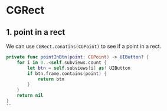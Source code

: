 # CGRect

## 1. point in a rect

We can use `CGRect.conatins(CGPoint)` to see if a point in a rect.

```swift
private func pointInBtn(point: CGPoint) -> UIButton? {
    for i in 0..<self.subviews.count {
        let btn = self.subviews[i] as! UIButton
        if btn.frame.contains(point) {
            return btn
        }
    }
    return nil
}
``